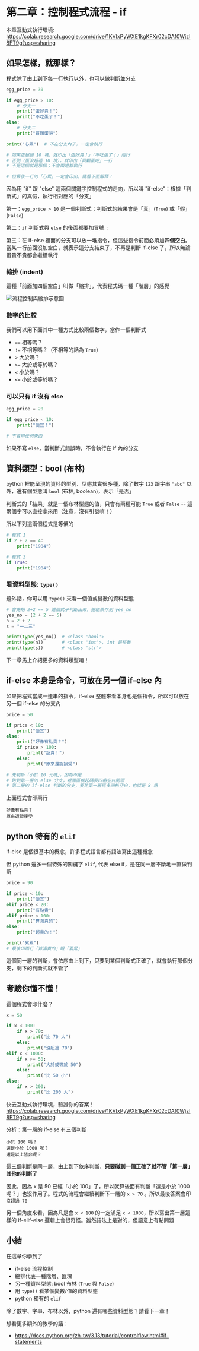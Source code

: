 # 第二章：控制程式流程 - if

本章互動式執行環境: https://colab.research.google.com/drive/1KVIxPyWXE1kgKFXr02cDAf0WjzI8FT9g?usp=sharing

## 如果怎樣，就那樣？
程式除了由上到下每一行執行以外，也可以做判斷並分支

```python
egg_price = 30

if egg_price > 10:
    # 分支一
    print("蛋好貴！")
    print("不吃蛋了！")
else:
    # 分支二
    print("買顆蛋吧")

print("心累")  # 不在分支內了，一定會執行

# 如果蛋超過 10 塊，就印出「蛋好貴！」「不吃蛋了！」兩行
# 否則（蛋沒超過 10 塊），就印出「買顆蛋吧」一行
# 不是這個就是那個；不會兩邊都執行

# 但最後一行的「心累」一定會印出，請看下面解釋！
```

因為用 "if" 跟 "else" 這兩個關鍵字控制程式的走向，所以叫 "if-else"：根據「判斷式」的真假，執行相對應的「分支」

第一：`egg_price > 10` 是一個判斷式；判斷式的結果會是「真」(`True`) 或「假」 (`False`)

第二：`if` 判斷式與 `else` 的後面都要加冒號 `:`

第三：在 if-else 裡面的分支可以放一堆指令，但這些指令前面必須加**四個空白**。當某一行前面沒加空白，就表示這分支結束了，不再是判斷 if-else 了，所以無論蛋貴不貴都會繼續執行

### 縮排 (indent)

這種「前面加四個空白」叫做「縮排」，代表程式碼一種「階層」的感覺

![流程控制與縮排示意圖](./assets/python-indent-block-explain.png)


### 數字的比較

我們可以用下面其中一種方式比較兩個數字，當作一個判斷式

* `==` 相等嗎？
* `!=` 不相等嗎？（不相等的話為 `True`）
* `>` 大於嗎？
* `>=` 大於或等於嗎？
* `<` 小於嗎？
* `<=` 小於或等於嗎？

### 可以只有 if 沒有 else

```python
egg_price = 20

if egg_price < 10:
    print("便宜！")

# 不會印任何東西
```

如果不寫 `else`，當判斷式錯誤時，不會執行在 if 內的分支

## 資料類型：bool (布林)

python 裡能呈現的資料的型別、型態其實很多種，除了數字 `123` 跟字串 `"abc"` 以外，還有個型態叫 `bool` (布林, boolean)，表示「是否」

判斷式的「結果」就是一個布林型態的值，只會有兩種可能 `True` 或者 `False` -- 這兩個字可以直接拿來用（注意，沒有引號唷！）

所以下列這兩個程式是等價的

```python
# 程式 1
if 2 + 2 == 4:
    print("1984")

# 程式 2
if True:
    print("1984")
```

### 看資料型態: `type()`

題外話，你可以用 `type()` 來看一個值或變數的資料型態

```python
# 會先把 2+2 == 5 這個式子判斷出來，把結果存到 yes_no
yes_no = (2 + 2 == 5)
n = 2 + 2
s = "一二三"

print(type(yes_no))  # <class 'bool'>
print(type(n))       # <class 'int'>, int 是整數
print(type(s))       # <class 'str'>
```

下一章馬上介紹更多的資料類型唷！

## if-else 本身是命令，可放在另一個 if-else 內

如果把程式當成一連串的指令，if-else 整體來看本身也是個指令，所以可以放在另一個 if-else 的分支內

```python
price = 50

if price < 10:
    print("便宜")
else:
    print("好像有點貴？")
    if price > 100:
        print("超貴！")
    else:
        print("原來還能接受")

# 先判斷「小於 10 元嗎」，因為不是
# 跑到第一層的 else 分支，裡面區塊起碼要四格空白開頭
# 第二層的 if-else 判斷的分支，要比第一層再多四格空白，也就是 8 格
```

上面程式會印兩行
```
好像有點貴？
原來還能接受
```

## python 特有的 `elif`

if-else 是個很基本的概念，許多程式語言都有語法寫出這種概念

但 python 還多一個特殊的關鍵字 `elif`, 代表 else if，是在同一層不斷地一直做判斷

```python
price = 90

if price < 10:
    print("便宜")
elif price < 20:
    print("有點貴")
elif price < 100:
    print("算滿貴的")
else:
    print("超貴的！")

print("累累")
# 最後印兩行「算滿貴的」跟「累累」
```

這個同一層的判斷，會依序由上到下，只要到某個判斷式正確了，就會執行那個分支，剩下的判斷式就不管了

## 考驗你懂不懂！

這個程式會印什麼？

```python
x = 50

if x < 100:
    if x > 70:
        print("比 70 大")
    else:
        print("沒超過 70")
elif x < 1000:
    if x >= 50:
        print("大於或等於 50")
    else:
        print("比 50 小")
else:
    if x > 200:
        print("比 200 大")
```

快去互動式執行環境，驗證你的答案！ https://colab.research.google.com/drive/1KVIxPyWXE1kgKFXr02cDAf0WjzI8FT9g?usp=sharing

分析：第一層的 if-else 有三個判斷
```
小於 100 嗎？
還是小於 1000 呢？
還是以上皆非呢？
```
這三個判斷是同一層，由上到下依序判斷，**只要碰到一個正確了就不管「第一層」其他的判斷了**

因此，因為 x 是 50 已經「小於 100」了，所以就算後面有判斷「還是小於 1000 呢？」也沒作用了。程式的流程會繼續判斷下一層的 `x > 70` 。所以最後答案會印 `沒超過 70`

另一個角度來看，因為凡是會 `x < 100` 的一定滿足 `x < 1000`，所以寫出第一層這樣的 if-elif-else 邏輯上會很奇怪。雖然語法上是對的，但語意上有點問題

## 小結

在這章你學到了
* if-else 流程控制
* 縮排代表一種階層、區塊
* 另一種資料型態: bool 布林 (`True` 與 `False`)
* 用 `type()` 看某個變數/值的資料型態
* python 獨有的 `elif`

除了數字、字串、布林以外，python 還有哪些資料型態？請看下一章！

想看更多額外的教學的話：
* https://docs.python.org/zh-tw/3.13/tutorial/controlflow.html#if-statements